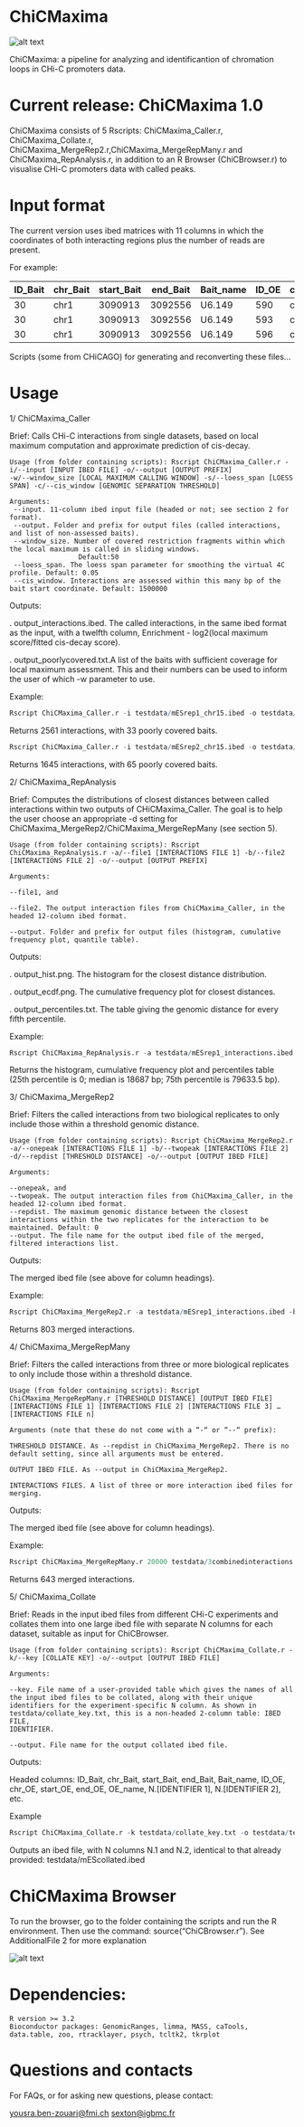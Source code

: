 # ChiCMaxima

![alt text](https://github.com/yousra291987/ChiCMaxima/blob/master/logo/logo-page-001.jpg)





ChiCMaxima: a pipeline for analyzing  and identificantion of chromation loops in CHi-C promoters data.

# Current release: ChiCMaxima 1.0

ChiCMaxima consists of 5 Rscripts: ChiCMaxima_Caller.r, ChiCMaxima_Collate.r, ChiCMaxima_MergeRep2.r,ChiCMaxima_MergeRepMany.r and ChiCMaxima_RepAnalysis.r, in addition to an R Browser (ChiCBrowser.r) to visualise CHi-C promoters data with called peaks. 



# Input format

The current version uses ibed matrices with 11 columns in which the coordinates of both interacting regions plus the number of reads are present.

 For example:
 
|ID_Bait|chr_Bait|start_Bait|end_Bait|Bait_name|ID_OE|chr_OE|start_OE|end_OE|OE_name|N|
|-------|--------|----------|--------|---------|-----|------|--------|------|-------|-|
|30|chr1|3090913|3092556|U6.149|590|chr1|4592259|4592779|.|0|
|30|chr1|3090913|3092556|U6.149|593|chr1|4595997|4596467|.|1|
|30|chr1|3090913|3092556|U6.149|596|chr1|4605050|4610398|.|2|


Scripts (some from CHiCAGO) for generating and reconverting these files…


# Usage

1/ ChiCMaxima_Caller

Brief: Calls CHi-C interactions from single datasets, based on local maximum computation and approximate prediction of cis-decay.

```
Usage (from folder containing scripts): Rscript ChiCMaxima_Caller.r -i/--input [INPUT IBED FILE] -o/--output [OUTPUT PREFIX]
-w/--window_size [LOCAL MAXIMUM CALLING WINDOW] -s/--loess_span [LOESS SPAN] -c/--cis_window [GENOMIC SEPARATION THRESHOLD]

Arguments:
 --input. 11-column ibed input file (headed or not; see section 2 for format).
 --output. Folder and prefix for output files (called interactions, and list of non-assessed baits).
 --window_size. Number of covered restriction fragments within which the local maximum is called in sliding windows. 
                 Default:50
 --loess_span. The loess span parameter for smoothing the virtual 4C profile. Default: 0.05
 --cis_window. Interactions are assessed within this many bp of the bait start coordinate. Default: 1500000
```



Outputs:

  . output_interactions.ibed. The called interactions, in the same ibed format as the input, with a twelfth column, Enrichment - log2(local maximum score/fitted cis-decay score).

  . output_poorlycovered.txt.A list of the baits with sufficient coverage for local maximum assessment. This and their numbers can be used to inform the user of which -w parameter to use.

Example:
```R
Rscript ChiCMaxima_Caller.r -i testdata/mESrep1_chr15.ibed -o testdata/mESrep1 -w 20
```
Returns 2561 interactions, with 33 poorly covered baits.
```R
Rscript ChiCMaxima_Caller.r -i testdata/mESrep2_chr15.ibed -o testdata/mESrep2 -w 20
```
Returns 1645 interactions, with 65 poorly covered baits.

2/ ChiCMaxima_RepAnalysis

Brief: Computes the distributions of closest distances between called interactions within two outputs of CHiCMaxima_Caller. The goal is to help the user choose an appropriate -d setting for ChiCMaxima_MergeRep2/ChiCMaxima_MergeRepMany (see section 5).
```
Usage (from folder containing scripts): Rscript ChiCMaxima_RepAnalysis.r -a/--file1 [INTERACTIONS FILE 1] -b/--file2 [INTERACTIONS FILE 2] -o/--output [OUTPUT PREFIX]

Arguments:

--file1, and

--file2. The output interaction files from ChiCMaxima_Caller, in the headed 12-column ibed format.

--output. Folder and prefix for output files (histogram, cumulative frequency plot, quantile table).
```

Outputs:

  . output_hist.png. The histogram for the closest distance distribution.

  . output_ecdf.png. The cumulative frequency plot for closest distances.

  . output_percentiles.txt. The table giving the genomic distance for every fifth percentile.

Example:
```R
Rscript ChiCMaxima_RepAnalysis.r -a testdata/mESrep1_interactions.ibed -b testdata/mESrep2_interactions.ibed -o testdata/mEScombined.
```
Returns the histogram, cumulative frequency plot and percentiles table (25th percentile is 0; median is 18687 bp; 75th percentile is 79633.5 bp).

3/ ChiCMaxima_MergeRep2

Brief: Filters the called interactions from two biological replicates to only include those within a threshold genomic distance.
```
Usage (from folder containing scripts): Rscript ChiCMaxima_MergeRep2.r -a/--onepeak [INTERACTIONS FILE 1] -b/--twopeak [INTERACTIONS FILE 2] -d/--repdist [THRESHOLD DISTANCE] -o/--output [OUTPUT IBED FILE]

Arguments:

--onepeak, and
--twopeak. The output interaction files from ChiCMaxima_Caller, in the headed 12-column ibed format.
--repdist. The maximum genomic distance between the closest interactions within the two replicates for the interaction to be
maintained. Default: 0
--output. The file name for the output ibed file of the merged, filtered interactions list.
```


Outputs:

The merged ibed file (see above for column headings).

Example:
```R
Rscript ChiCMaxima_MergeRep2.r -a testdata/mESrep1_interactions.ibed -b testdata/mESrep2_interactions.ibed -d 20000 -o testdata/mEScombined_interactions.ibed
```
Returns 803 merged interactions.


4/ ChiCMaxima_MergeRepMany

Brief: Filters the called interactions from three or more biological replicates to only include those within a threshold distance.
```
Usage (from folder containing scripts): Rscript ChiCMaxima_MergeRepMany.r [THRESHOLD DISTANCE] [OUTPUT IBED FILE] [INTERACTIONS FILE 1] [INTERACTIONS FILE 2] [INTERACTIONS FILE 3] … [INTERACTIONS FILE n]

Arguments (note that these do not come with a “-“ or “--“ prefix):

THRESHOLD DISTANCE. As --repdist in ChiCMaxima_MergeRep2. There is no default setting, since all arguments must be entered.

OUTPUT IBED FILE. As --output in ChiCMaxima_MergeRep2.

INTERACTIONS FILES. A list of three or more interaction ibed files for merging.
```

Outputs:

The merged ibed file (see above for column headings).

Example:
```R
Rscript ChiCMaxima_MergeRepMany.r 20000 testdata/3combinedinteractions.ibed testdata/mESrep1_interactions.ibed testdata/mESrep2_interactions.ibed testdata/otherinteractions_chr15.ibed
```
Returns 643 merged interactions.

5/ ChiCMaxima_Collate

Brief: Reads in the input ibed files from different CHi-C experiments and collates them into one large ibed file with separate N columns for each dataset, suitable as input for ChiCBrowser.

```
Usage (from folder containing scripts): Rscript ChiCMaxima_Collate.r -k/--key [COLLATE KEY] -o/--output [OUTPUT IBED FILE]

Arguments:

--key. File name of a user-provided table which gives the names of all the input ibed files to be collated, along with their unique
identifiers for the experiment-specific N column. As shown in testdata/collate_key.txt, this is a non-headed 2-column table: IBED FILE,
IDENTIFIER.

--output. File name for the output collated ibed file.
```
Outputs:

Headed columns: ID_Bait, chr_Bait, start_Bait, end_Bait, Bait_name, ID_OE, chr_OE, start_OE, end_OE, OE_name, N.[IDENTIFIER 1], N.[IDENTIFIER 2], etc.

Example

```R
Rscript ChiCMaxima_Collate.r -k testdata/collate_key.txt -o testdata/testcollate.ibed
```
Outputs an ibed file, with N columns N.1 and N.2, identical to that already provided: testdata/mEScollated.ibed


# ChiCMaxima Browser

To run the browser, go to the folder containing the scripts and run the R environment. Then use the command: source(“ChiCBrowser.r”).
See AdditionalFile 2 for more explanation

![alt text](https://github.com/yousra291987/ChiCMaxima/blob/master/logo/screenshot_browser.png)


# Dependencies:

    R version >= 3.2
    Bioconductor packages: GenomicRanges, limma, MASS, caTools, data.table, zoo, rtracklayer, psych, tcltk2, tkrplot 
 
 
 # Questions and contacts
 
 For FAQs, or for asking new questions, please contact: 
 
 yousra.ben-zouari@fmi.ch
 sexton@igbmc.fr

